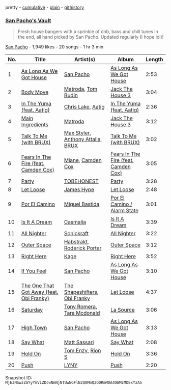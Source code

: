 pretty - [cumulative](/playlists/cumulative/7guXu2Tdl1ClO7m2Dpe7iA.md) - [plain](/playlists/plain/7guXu2Tdl1ClO7m2Dpe7iA) - [githistory](https://github.githistory.xyz/mackorone/spotify-playlist-archive/blob/main/playlists/plain/7guXu2Tdl1ClO7m2Dpe7iA)

### [San Pacho's Vault](https://open.spotify.com/playlist/7guXu2Tdl1ClO7m2Dpe7iA)

> Fresh house bangers with a sprinkle of dnb, bass and chill tunes in the end, all hand picked by San Pacho\. Updated regularly \(I hope lol\)!

[San Pacho](https://open.spotify.com/user/tt8cs1rcaxzr3ge0jikfmurfk) - 1,949 likes - 20 songs - 1 hr 3 min

| No. | Title | Artist(s) | Album | Length |
|---|---|---|---|---|
| 1 | [As Long As We Got House](https://open.spotify.com/track/1haSCrD5ejKJHEYH1gP6OW) | [San Pacho](https://open.spotify.com/artist/5jBerZvTAajwYvdxt3UhgU) | [As Long As We Got House](https://open.spotify.com/album/5i2am7GXU3ROJFU8nOPnUz) | 2:53 |
| 2 | [Body Move](https://open.spotify.com/track/1UyYIqE4bTokxEK0DUpzTM) | [Matroda](https://open.spotify.com/artist/45lcbTsX07JWzmTIjcdyBz), [Tom Budin](https://open.spotify.com/artist/1kwRrQDCpXpVliMDntpxCt) | [Jack The House 3](https://open.spotify.com/album/2JLEygazGNxcACvaFLNRmC) | 3:04 |
| 3 | [In The Yuma \(feat\. Aatig\)](https://open.spotify.com/track/2e2yKavdT6WQzzMHwNtPFa) | [Chris Lake](https://open.spotify.com/artist/5Igpc9iLZ3YGtKeYfSrrOE), [Aatig](https://open.spotify.com/artist/21OabQwzpxuFNxp7p781Ao) | [In The Yuma \(feat\. Aatig\)](https://open.spotify.com/album/0JjZ7kWBexlcQJMCpZ2MZF) | 2:36 |
| 4 | [Main Ingredients](https://open.spotify.com/track/3ZD0OYOs25acO3EcZZqXhB) | [Matroda](https://open.spotify.com/artist/45lcbTsX07JWzmTIjcdyBz) | [Jack The House 3](https://open.spotify.com/album/2JLEygazGNxcACvaFLNRmC) | 3:12 |
| 5 | [Talk To Me \(with BRUX\)](https://open.spotify.com/track/60TJAdsTUJXxS4VDPWfmFL) | [Max Styler](https://open.spotify.com/artist/3NKKngINK1tP6BFy0WOyWk), [Anthony Attalla](https://open.spotify.com/artist/6UmrPT15mLI5ALbsDqwsQv), [BRUX](https://open.spotify.com/artist/05jtmvy7zPhTp4GQexPkXY) | [Talk To Me \(with BRUX\)](https://open.spotify.com/album/2shARbzXHKV7DDbTRmUDc4) | 3:02 |
| 6 | [Fears In The Fire \(feat\. Camden Cox\)](https://open.spotify.com/track/1CjY6ANoDxJ20dh0DfD1qE) | [Miane](https://open.spotify.com/artist/6bprXdW2g8kg49tNslPQ6X), [Camden Cox](https://open.spotify.com/artist/5mNpMP01Co4vXZ3U0fWP3C) | [Fears In The Fire \(feat\. Camden Cox\)](https://open.spotify.com/album/7lRpIFJzeeNNfRjgdFeLTR) | 3:05 |
| 7 | [Party](https://open.spotify.com/track/1Hzkf0M1bYXRRL1hoTNlXC) | [TOBEHONEST](https://open.spotify.com/artist/5aE4f6qwsXT5hACySkxJQo) | [Party](https://open.spotify.com/album/3sm1ULpEbccQ9rI0pip8BM) | 3:28 |
| 8 | [Let Loose](https://open.spotify.com/track/3D3CePhS94tOhsR6KjzcId) | [James Hype](https://open.spotify.com/artist/43BxCL6t4c73BQnIJtry5v) | [Let Loose](https://open.spotify.com/album/2yBiSj4ghJI4k3Ak7Vlfbv) | 2:48 |
| 9 | [Por El Camino](https://open.spotify.com/track/0lXtJoeFCZXAzAdDyHOfLo) | [Miguel Bastida](https://open.spotify.com/artist/5wHxSZdr7rIyqlFJxH1gCM) | [Por El Camino / Alarm State](https://open.spotify.com/album/792oavKieApsSNrfHLHNi6) | 3:01 |
| 10 | [Is It A Dream](https://open.spotify.com/track/33qCEVXa476gbxZRaw8kHd) | [Casmalia](https://open.spotify.com/artist/0FjiqQ7BLtYmZ7ONpS7cTT) | [Is It A Dream](https://open.spotify.com/album/3fI1awGYWMGid3RF70ib9C) | 3:39 |
| 11 | [All Nighter](https://open.spotify.com/track/52NZAuRXeeho5ejZORimxy) | [Sonickraft](https://open.spotify.com/artist/6TM9nl47jBGEA9C2nsUP4o) | [All Nighter](https://open.spotify.com/album/1iS7kHJJE4x1AxNOfLyzPP) | 3:22 |
| 12 | [Outer Space](https://open.spotify.com/track/4BSpzPw0jNM5YdfE6rbFi9) | [Habstrakt](https://open.spotify.com/artist/1YYJxpOXYk1z1WtqdeLMkn), [Roderick Porter](https://open.spotify.com/artist/7Lcln0AXqNHMahrca8KVpy) | [Outer Space](https://open.spotify.com/album/3MIrhsxTtEXfqgzRkvU5DY) | 3:12 |
| 13 | [Right Here](https://open.spotify.com/track/3HbZexT9RAcADhm6jrXZmx) | [Kage](https://open.spotify.com/artist/6ehv7BnQkNEh7Hqd8rRcot) | [Right Here](https://open.spotify.com/album/346yEQZQctGCVmWjR07kxJ) | 3:52 |
| 14 | [If You Feel](https://open.spotify.com/track/3tQVRheRHrbVV6dBppg1po) | [San Pacho](https://open.spotify.com/artist/5jBerZvTAajwYvdxt3UhgU) | [As Long As We Got House](https://open.spotify.com/album/5i2am7GXU3ROJFU8nOPnUz) | 3:10 |
| 15 | [The One That Got Away \(feat\. Obi Franky\)](https://open.spotify.com/track/2zL0FVFVuoOBKhnNgKqGws) | [The Shapeshifters](https://open.spotify.com/artist/60FV7KyxIH9FH1uq7u8inP), [Obi Franky](https://open.spotify.com/artist/7wcA5gBY4GRUDwcfyoj0p0) | [Let Loose](https://open.spotify.com/album/2RsEITh9OtP7am1v80Pbvg) | 4:37 |
| 16 | [Saturday](https://open.spotify.com/track/2ikdxtDbUuuFMt0Z4mhWc0) | [Tony Romera](https://open.spotify.com/artist/7GQsOji7pfixzkLt63awo5), [Tara Mcdonald](https://open.spotify.com/artist/2yWER4vAftcZCFPc7ednct) | [La Source](https://open.spotify.com/album/0efT7kv6Yqg8xBykksGi7E) | 3:06 |
| 17 | [High Town](https://open.spotify.com/track/3lrUrnc7xIWEeN0V2dX10x) | [San Pacho](https://open.spotify.com/artist/5jBerZvTAajwYvdxt3UhgU) | [As Long As We Got House](https://open.spotify.com/album/5i2am7GXU3ROJFU8nOPnUz) | 3:13 |
| 18 | [Say What](https://open.spotify.com/track/0vg9mOFPVNixrHRu3bDopO) | [Matt Sassari](https://open.spotify.com/artist/21dVknSLCsK37cWozWDZZS) | [Say What](https://open.spotify.com/album/1xPs7OlKxuAXnH5sfqjxb2) | 2:08 |
| 19 | [Hold On](https://open.spotify.com/track/3G52vemeNEdjtZnbkGCcq0) | [Tom Enzy](https://open.spotify.com/artist/6Nva7JhU0nL9SZ8ZvJni6O), [Rion S](https://open.spotify.com/artist/1sZpZv5Da0fzYvrbdXnXU7) | [Hold On](https://open.spotify.com/album/0Ujq4IRe4qKZHOTdYaYD6B) | 3:36 |
| 20 | [Push](https://open.spotify.com/track/0q4UoMf5Fb8JJMp356rVZa) | [LYNY](https://open.spotify.com/artist/7xqIp1044Z2vd9v9ZphjLa) | [Push](https://open.spotify.com/album/28QMtpFqv5Uc2KQhnVH8VT) | 2:20 |

Snapshot ID: `MjE3NSwzZGYyYmViZDcwNmNjNTUwNGFlN2Q0MmQ2ODRmMDA4OWMzMDExYzA5`

